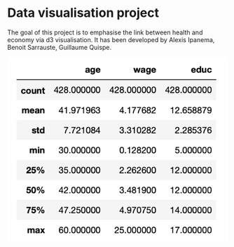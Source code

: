 # Data visualisation project

The goal of this project is to emphasise the link between health and economy via d3 visualisation.
It has been developed by Alexis Ipanema, Benoit Sarrauste, Guillaume Quispe. 

<img src="resources/map.png"></img>
